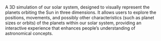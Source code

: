A 3D simulation of our solar system, designed to visually represent the planets orbiting the Sun in three dimensions. It allows users to explore the positions, movements, and possibly other characteristics (such as planet sizes or orbits) of the planets within our solar system, providing an interactive experience that enhances people’s understanding of astronomical concepts. 
